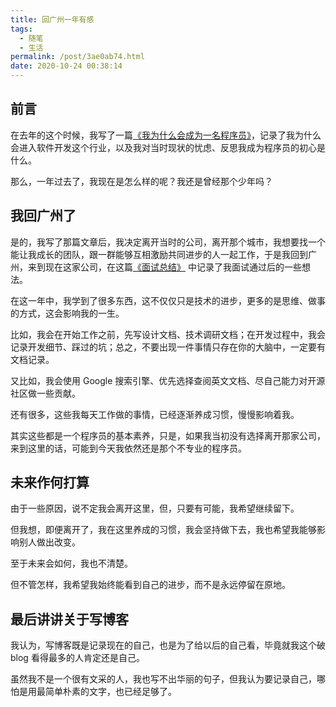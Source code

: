 ```yaml
---
title: 回广州一年有感
tags:
  - 随笔
  - 生活
permalink: /post/3ae0ab74.html
date: 2020-10-24 00:38:14
---
```


## 前言

在去年的这个时候，我写了一篇[《我为什么会成为一名程序员》](https://4ark.me/posts/why-i-became-a-programmer)，记录了我为什么会进入软件开发这个行业，以及我对当时现状的忧虑、反思我成为程序员的初心是什么。

那么，一年过去了，我现在是怎么样的呢？我还是曾经那个少年吗？

## 我回广州了

是的，我写了那篇文章后，我决定离开当时的公司，离开那个城市，我想要找一个能让我成长的团队，跟一群能够互相激励共同进步的人一起工作，于是我回到广州，来到现在这家公司，在这篇[《面试总结》](https://4ark.me/posts/review-summary) 中记录了我面试通过后的一些想法。

在这一年中，我学到了很多东西，这不仅仅只是技术的进步，更多的是思维、做事的方式，这会影响我的一生。

比如，我会在开始工作之前，先写设计文档、技术调研文档；在开发过程中，我会记录开发细节、踩过的坑；总之，不要出现一件事情只存在你的大脑中，一定要有文档记录。

又比如，我会使用 Google 搜索引擎、优先选择查阅英文文档、尽自己能力对开源社区做一些贡献。

还有很多，这些我每天工作做的事情，已经逐渐养成习惯，慢慢影响着我。

其实这些都是一个程序员的基本素养，只是，如果我当初没有选择离开那家公司，来到这里的话，可能到今天我依然还是那个不专业的程序员。

## 未来作何打算

由于一些原因，说不定我会离开这里，但，只要有可能，我希望继续留下。

但我想，即便离开了，我在这里养成的习惯，我会坚持做下去，我也希望我能够影响别人做出改变。

至于未来会如何，我也不清楚。

但不管怎样，我希望我始终能看到自己的进步，而不是永远停留在原地。

## 最后讲讲关于写博客

我认为，写博客既是记录现在的自己，也是为了给以后的自己看，毕竟就我这个破 blog 看得最多的人肯定还是自己。

虽然我不是一个很有文采的人，我也写不出华丽的句子，但我认为要记录自己，哪怕是用最简单朴素的文字，也已经足够了。
